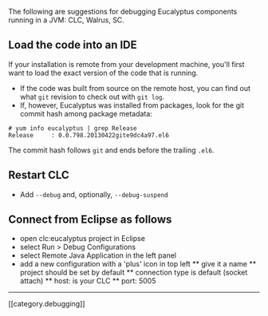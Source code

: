 The following are suggestions for debugging Eucalyptus components running in a JVM: CLC, Walrus, SC.

## Load the code into an IDE

If your installation is remote from your development machine, you'll first want to load the exact version of the code that is running. 

* If the code was built from source on the remote host, you can find out what `git` revision to check out with `git log`. 
* If, however, Eucalyptus was installed from packages, look for the git commit hash among package metadata:

```
# yum info eucalyptus | grep Release
Release     : 0.0.798.20130422gite9dc4a97.el6
```

The commit hash follows `git` and ends before the trailing `.el6`.

## Restart CLC

* Add `--debug` and, optionally, `--debug-suspend` 

## Connect from Eclipse as follows

* open clc:eucalyptus project in Eclipse
* select Run > Debug Configurations
* select Remote Java Application in the left panel
* add a new configuration with a 'plus' icon in top left
** give it a name
** project should be set by default
** connection type is default (socket attach)
** host: is your CLC
** port: 5005

*****

[[category.debugging]]